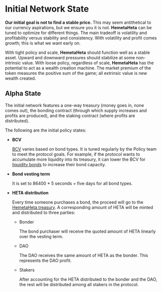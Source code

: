 # Initial Network State

**Our initial goal is not to find a stable price.** This may seem antithetical to our currency aspirations, but we ensure you it is not. **HemetaHeta** can be tuned to optimize for different things. The main tradeoff is volatility and profitability versus stability and consistency. With volatility and profit comes growth; this is what we want early on.

With tight policy and scale, **HemetaHeta** should function well as a stable asset. Upward and downward pressures should stabilize at some non-intrinsic value. With loose policy, regardless of scale, **HemetaHeta** has the potential to act as a wealth creation machine. The market premium of the token measures the positive sum of the game; all extrinsic value is new wealth created.

## Alpha State

The initial network features a one-way treasury (money goes in, none comes out), the bonding contract (through which supply increases and profits are produced), and the staking contract (where profits are distributed).

The following are the initial policy states:

*   **BCV**

    [BCV](https://docs.hemetaheta.finance/references/glossary#bcv) varies based on bond types. It is tuned regularly by the Policy team to meet the protocol goals. For example, if the protocol wants to accumulate more liquidity into its treasury, it can lower the BCV for [liquidity bonds](https://docs.hemetaheta.finance/references/glossary#liquidity-bonds) to increase their bond capacity.
*   **Bond vesting term**

    It is set to 86400 \* 5 seconds = five days for all bond types.
*   **HETA distribution**

    Every time someone purchases a bond, the proceed will go to the [HemetaHeta treasury](https://docs.hemetaheta.finance/references/contracts#treasury). A corresponding amount of HETA will be minted and distributed to three parties:

    *   Bonder

        The bond purchaser will receive the quoted amount of HETA linearly over the vesting term.
    *   DAO

        The DAO receives the same amount of HETA as the bonder. This represents the DAO profit.
    *   Stakers

        After accounting for the HETA distributed to the bonder and the DAO, the rest will be distributed among all stakers in the protocol.
